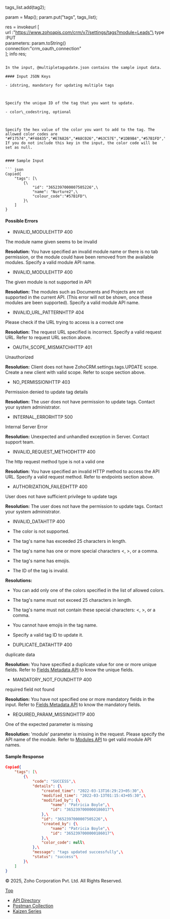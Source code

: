 tags_list.add(tag2);

param = Map();
param.put("tags", tags_list);

res = invokeurl
[\
	url :"https://www.zohoapis.com/crm/v7/settings/tags?module=Leads"\
	type :PUT\
	parameters: param.toString()\
	connection:"crm_oauth_connection"\
];
info res;
```

In the input, @multipletagupdate.json contains the sample input data.

#### Input JSON Keys

- idstring, mandatory for updating multiple tags



Specify the unique ID of the tag that you want to update.

- color\_codestring, optional



Specify the hex value of the color you want to add to the tag. The allowed color codes are "#F17574","#F48435","#E7A826","#A8C026","#63C57E","#1DB9B4","#57B1FD","#879BFC","#D297EE","#FD87BD","#969696","#658BA8","#B88562". If you do not include this key in the input, the color code will be set as null.


#### Sample Input

``` json
Copied{
    "tags": [\
        {\
            "id": "3652397000007505226",\
            "name": "Nurture2",\
            "colour_code":"#57B1FD"\
        }\
    ]
}
```

#### Possible Errors

- INVALID\_MODULEHTTP 400



The module name given seems to be invalid

**Resolution:** You have specified an invalid module name or there is no tab permission, or the module could have been removed from the available modules. Specify a valid module API name.

- INVALID\_MODULEHTTP 400



The given module is not supported in API

**Resolution:** The modules such as Documents and Projects are not supported in the current API. (This error will not be shown, once these modules are been supported). Specify a valid module API name.

- INVALID\_URL\_PATTERNHTTP 404



Please check if the URL trying to access is a correct one

**Resolution:** The request URL specified is incorrect. Specify a valid request URL. Refer to request URL section above.

- OAUTH\_SCOPE\_MISMATCHHTTP 401



Unauthorized

**Resolution:** Client does not have ZohoCRM.settings.tags.UPDATE scope. Create a new client with valid scope. Refer to scope section above.

- NO\_PERMISSIONHTTP 403



Permission denied to update tag details

**Resolution:** The user does not have permission to update tags. Contact your system administrator.

- INTERNAL\_ERRORHTTP 500



Internal Server Error

**Resolution:** Unexpected and unhandled exception in Server. Contact support team.

- INVALID\_REQUEST\_METHODHTTP 400



The http request method type is not a valid one

**Resolution:** You have specified an invalid HTTP method to access the API URL. Specify a valid request method. Refer to endpoints section above.

- AUTHORIZATION\_FAILEDHTTP 400



User does not have sufficient privilege to update tags

**Resolution:** The user does not have the permission to update tags. Contact your system administrator.

- INVALID\_DATAHTTP 400



- The color is not supported.
- The tag's name has exceeded 25 characters in length.
- The tag's name has one or more special characters <, >, or a comma.
- The tag's name has emojis.
- The ID of the tag is invalid.

**Resolutions:**

- You can add only one of the colors specified in the list of allowed colors.
- The tag's name must not exceed 25 characters in length.
- The tag's name must not contain these special characters: <, >, or a comma.
- You cannot have emojis in the tag name.
- Specify a valid tag ID to update it.

- DUPLICATE\_DATAHTTP 400



duplicate data

**Resolution:** You have specified a duplicate value for one or more unique fields. Refer to [Fields Metadata API](https://www.zoho.com/crm/developer/docs/api/v7/field-meta.html) to know the unique fields.

- MANDATORY\_NOT\_FOUNDHTTP 400



required field not found

**Resolution:** You have not specified one or more mandatory fields in the input. Refer to [Fields Metadata API](https://www.zoho.com/crm/developer/docs/api/v7/field-meta.html) to know the mandatory fields.

- REQUIRED\_PARAM\_MISSINGHTTP 400



One of the expected parameter is missing

**Resolution:** 'module' parameter is missing in the request. Please specify the API name of the module. Refer to [Modules API](https://www.zoho.com/crm/developer/docs/api/v7/modules-api.html) to get valid module API names.


#### Sample Response

``` json
Copied{
    "tags": [\
        {\
            "code": "SUCCESS",\
            "details": {\
                "created_time": "2022-03-13T16:29:23+05:30",\
                "modified_time": "2022-03-13T01:15:43+05:30",\
                "modified_by": {\
                    "name": "Patricia Boyle",\
                    "id": "3652397000000186017"\
                },\
                "id": "3652397000007505226",\
                "created_by": {\
                    "name": "Patricia Boyle",\
                    "id": "3652397000000186017"\
                },\
                "color_code": null\
            },\
            "message": "tags updated successfully",\
            "status": "success"\
        }\
    ]
}

```

© 2025, Zoho Corporation Pvt. Ltd. All Rights Reserved.

[Top](https://www.zoho.com/crm/developer/docs/api/v7/update-tags.html#top)

- [API Directory](https://www.zoho.com/crm/developer/docs/api-directory.html?source_from=qlink_)
- [Postman Collection](https://www.postman.com/zohocrmdevelopers/workspace/zoho-crm-developers/overview?source_from=qlink_)
- [Kaizen Series](https://www.zoho.com/crm/developer/docs/kaizen-series-directory.html?source_from=qlink_)